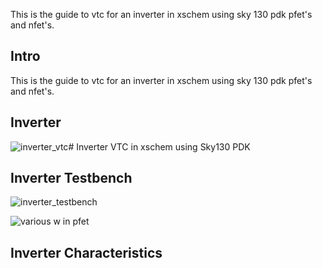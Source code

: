 This is the guide to vtc for an inverter in xschem using sky 130 pdk pfet's and nfet's.
## Intro
This is the guide to vtc for an inverter in xschem using sky 130 pdk pfet's and nfet's.

## Inverter 

![inverter_vtc](https://github.com/Justsomebody1234/Sky130_PDK_INV_VTC/assets/122702130/971d65b1-3c14-4053-add6-bb1df587bb41)# Inverter VTC in xschem using Sky130 PDK

## Inverter Testbench

![inverter_testbench](https://github.com/Justsomebody1234/Sky130_PDK_INV_VTC/assets/122702130/c88dd5ad-b83e-4ae2-983f-90859fd82aec)

![various w in pfet](https://github.com/Justsomebody1234/Sky130_PDK_INV_VTC/assets/122702130/17ad9e70-3bc6-493a-8d36-72e71227f3a9)

## Inverter Characteristics
